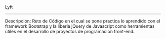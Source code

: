    Lyft

  ------------

  Descripción: Reto de Código en el cual se pone practica lo aprendido con el framework Bootstrap y la liberia jQuery de Javascript
  como herramientas útiles en el desarrollo de proyectos de programación front-end.

